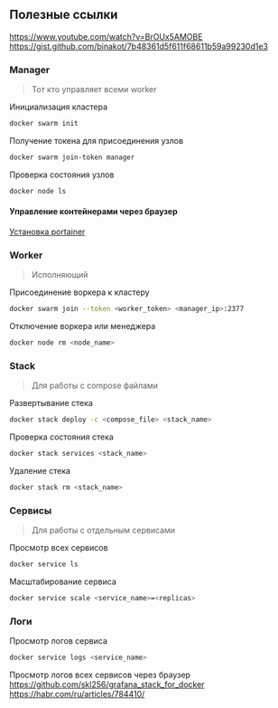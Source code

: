 ## Полезные ссылки
https://www.youtube.com/watch?v=BrOUx5AMOBE
https://gist.github.com/binakot/7b48361d5f611f68611b59a99230d1e3

### Manager
> Тот кто управляет всеми worker

Инициализация кластера
``` BASH
docker swarm init
```

Получение токена для присоединения узлов
``` BASH
docker swarm join-token manager
```

Проверка состояния узлов
``` BASH
docker node ls
```
#### Управление контейнерами через браузер
[Установка portainer](https://docs.portainer.io/start/install/server/docker/linux)

### Worker
> Исполняющий

Присоединение воркера к кластеру
``` BASH
docker swarm join --token <worker_token> <manager_ip>:2377
```

Отключение воркера или менеджера
``` BASH
docker node rm <node_name>
```

### Stack
> Для работы с compose файлами

Развертывание стека
``` BASH
docker stack deploy -c <compose_file> <stack_name>
```

Проверка состояния стека
``` BASH
docker stack services <stack_name>
```

Удаление стека
``` BASH
docker stack rm <stack_name>
```

### Сервисы
> Для работы с отдельным сервисами

Просмотр всех сервисов
``` BASH
docker service ls
```

Масштабирование сервиса
``` BASH
docker service scale <service_name>=<replicas>
```

### Логи

Просмотр логов сервиса
``` BASH
docker service logs <service_name>
```

Просмотр логов всех сервисов через браузер
https://github.com/skl256/grafana_stack_for_docker
https://habr.com/ru/articles/784410/